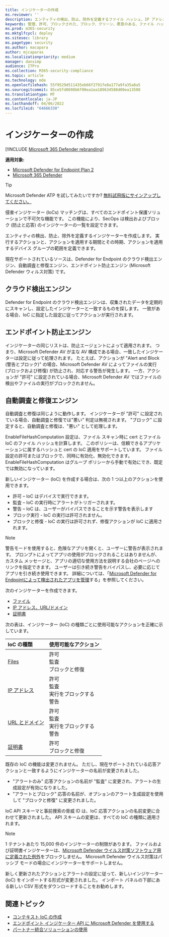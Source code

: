 ```yaml
---
title: インジケーターの作成
ms.reviewer: ''
description: エンティティの検出、防止、除外を定義するファイル ハッシュ、IP アドレス、URL、またはドメインのインジケーターを作成します。
keywords: 管理、許可、ブロックされた、ブロック、クリーン、悪意のある、ファイル ハッシュ、ip アドレス、URL、ドメイン
ms.prod: m365-security
ms.mktglfcycl: deploy
ms.sitesec: library
ms.pagetype: security
ms.author: macapara
author: mjcaparas
ms.localizationpriority: medium
manager: dansimp
audience: ITPro
ms.collection: M365-security-compliance
ms.topic: article
ms.technology: mde
ms.openlocfilehash: 55f9529d511435eb66f2791fe8a177a9fa35a8a5
ms.sourcegitcommit: 85ce5fd0698b6f00ea1ea189634588d00ea13508
ms.translationtype: MT
ms.contentlocale: ja-JP
ms.lasthandoff: 04/06/2022
ms.locfileid: "64666330"
---
```

# <a name="create-indicators"></a>インジケーターの作成

[!INCLUDE [Microsoft 365 Defender rebranding](../../includes/microsoft-defender.md)]

**適用対象:**

- [Microsoft Defender for Endpoint Plan 2](https://go.microsoft.com/fwlink/p/?linkid=2154037)
- [Microsoft 365 Defender](https://go.microsoft.com/fwlink/?linkid=2118804)

> [!TIP]
>
> Microsoft Defender ATP を試してみたいですか? [無料試用版にサインアップしてください。](https://www.microsoft.com/WindowsForBusiness/windows-atp?ocid=docs-wdatp-automationexclusionlist-abovefoldlink)

侵害インジケーター (IoCs) マッチングは、すべてのエンドポイント保護ソリューションで不可欠な機能です。 この機能により、SecOps は検出およびブロック (防止と応答) のインジケーターの一覧を設定できます。

エンティティの検出、防止、除外を定義するインジケーターを作成します。 実行するアクションと、アクションを適用する期間とその時期、アクションを適用するデバイス グループの範囲を定義できます。

現在サポートされているソースは、Defender for Endpoint のクラウド検出エンジン、自動調査と修復エンジン、エンドポイント防止エンジン (Microsoft Defender ウィルス対策) です。

## <a name="cloud-detection-engine"></a>クラウド検出エンジン

Defender for Endpoint のクラウド検出エンジンは、収集されたデータを定期的にスキャンし、設定したインジケーターと一致するものを探します。 一致がある場合、IoC に指定した設定に従ってアクションが実行されます。

## <a name="endpoint-prevention-engine"></a>エンドポイント防止エンジン

インジケーターの同じリストは、防止エージェントによって適用されます。 つまり、Microsoft Defender AV が主な AV 構成である場合、一致したインジケーターは設定に従って処理されます。 たとえば、アクションが "Alert and Block (警告とブロック)" の場合、Microsoft Defender AV によってファイルの実行 (ブロックおよび修復) が防止され、対応する警告が発生します。 一方、アクションが "許可" に設定されている場合、Microsoft Defender AV ではファイルの検出やファイルの実行がブロックされません。

## <a name="automated-investigation-and-remediation-engine"></a>自動調査と修復エンジン

自動調査と修復は同じように動作します。 インジケーターが "許可" に設定されている場合、自動調査と修復では"悪い" 判定は無視されます。 "ブロック" に設定すると、自動調査と修復は、"悪い" として処理します。

EnableFileHashComputation 設定は、ファイル スキャン時に cert とファイル IoC のファイル ハッシュを計算します。 このポリシーは、信頼できるアプリケーションに属するハッシュと cert の IoC 適用をサポートしています。 ファイル設定の許可またはブロックで、同時に有効化、無効化できます。 EnableFileHashComputation はグループ ポリシーから手動で有効にでき、既定では無効になっています。

新しいインジケーター (IoC) を作成する場合は、次の 1 つ以上のアクションを使用できます。

- 許可 – IoC はデバイスで実行できます。
- 監査 – IoC の実行時にアラートがトリガーされます。
- 警告 – IoC は、ユーザーがバイパスできることを示す警告を表示します 
- ブロック実行 - IoC の実行は許可されません。
- ブロックと修復 - IoC の実行は許可されず、修復アクションが IoC に適用されます。

>[!NOTE]
> 警告モードを使用すると、危険なアプリを開くと、ユーザーに警告が表示されます。 プロンプトによってアプリの使用がブロックされることはありませんが、カスタム メッセージと、アプリの適切な使用方法を説明する会社のページへのリンクを指定できます。 ユーザーは引き続き警告をバイパスし、必要に応じてアプリを引き続き使用できます。 詳細については、「[Microsoft Defender for Endpointによって検出されたアプリを管理](/cloud-app-security/mde-govern)する」を参照してください。

次のインジケーターを作成できます。

- [ファイル](indicator-file.md)
- [IP アドレス、URL/ドメイン](indicator-ip-domain.md)
- [証明書](indicator-certificates.md)

次の表は、インジケーター (IoC) の種類ごとに使用可能なアクションを正確に示しています。

| IoC の種類 | 使用可能なアクション |
|:---|:---|
| [Files](indicator-file.md) | 許可 <br> 監査 <br> ブロックと修復 |
| [IP アドレス](indicator-ip-domain.md) | 許可 <br> 監査 <br> 実行をブロックする <br> 警告 |
| [URL とドメイン](indicator-ip-domain.md) | 許可 <br> 監査 <br> 実行をブロックする<br> 警告 |
| [証明書](indicator-certificates.md) | 許可 <br> ブロックと修復 |

既存の IoC の機能は変更されません。 ただし、現在サポートされている応答アクションと一致するようにインジケーターの名前が変更されました。

- "アラートのみ" 応答アクションの名前が "監査" に変更され、アラートの生成設定が有効になりました。
- "アラートとブロック" 応答の名前が、オプションのアラート生成設定を使用して "ブロックと修復" に変更されました。

IoC API スキーマと事前捜索の脅威 ID は、IoC 応答アクションの名前変更に合わせて更新されました。 API スキームの変更は、すべての IoC の種類に適用されます。

> [!Note]
> 1 テナントあたり 15,000 件のインジケーターの制限があります。 ファイルおよび証明書インジケーターは、[Microsoft Defender ウイルス対策ソフトウェア用に定義された例外](/windows/security/threat-protection/microsoft-defender-antivirus/configure-exclusions-microsoft-defender-antivirus)をブロックしません。 Microsoft Defender ウイルス対策はパッシブ モードの場合にインジケーターをサポートしません。
>
> 新しく更新されたアクションとアラートの設定に従って、新しいインジケーター (IoC) をインポートする形式が変更されました。 インポート パネルの下部にある新しい CSV 形式をダウンロードすることをお勧めします。

## <a name="related-topics"></a>関連トピック

- [コンテキスト IoC の作成](respond-file-alerts.md#add-indicator-to-block-or-allow-a-file)
- [エンドポイント インジケーター API に Microsoft Defender を使用する](ti-indicator.md)
- [パートナー統合ソリューションの使用](partner-applications.md)
